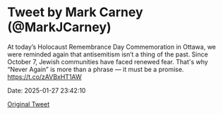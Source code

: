 # Tweet by Mark Carney (@MarkJCarney)

At today’s Holocaust Remembrance Day Commemoration in Ottawa, we were reminded again that antisemitism isn’t a thing of the past. Since October 7, Jewish communities have faced renewed fear. That's why “Never Again” is more than a phrase — it must be a promise. https://t.co/zAVBxHT1AW

Date: 2025-01-27 23:42:10

[Original Tweet](https://x.com/MarkJCarney/status/1884024127574663680)
